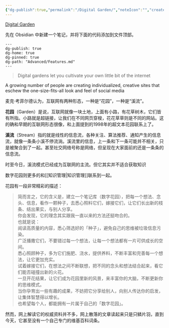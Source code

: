 ```yaml
---
{"dg-publish":true,"permalink":"/Digital Garden/","noteIcon":"","created":"2024-04-16T13:01:27.440+08:00","updated":"2024-04-16T18:51:17.453+08:00"}
---
```


[Digital Garden](https://dg-docs.ole.dev/)

先在 Obsidian 中新建一个笔记，并将下面的代码添加到文件顶部。

```
---
dg-publish: true
dg-home: true
dg-pinned: true
dg-path: "Advanced/Features.md"
---
```


>Digital gardens let you cultivate your own little bit of the internet

A growing number of people are creating individualized, creative sites that eschew the one-size-fits-all look and feel of social media

麦克·考菲尔德认为，互联网有两种形态，一种是“花园”，一种是“溪流”。

**花园**（Garden）是说，互联网就像一块土地，上面有小路，有花草树木，它们皆有所指。小路就是超链接，让我们在不同网页穿梭，花花草草则是不同的网站。这的确和早期的互联网形态很像，和上面提到的1998年的超文本花园联系上了。

**溪流**（Stream）指的就是线性的信息流，各种关注、算法推荐、通知产生的信息流，就像一条条小溪不停流淌。溪流里的信息，上一条和下一条可能并不相关，只是被聚合到了一起。甚至社交网络号称是网络，但呈现在大家面前的还是一条条的信息流。

时至今日，溪流模式已经成为互联网的主流。但它其实并不适合获取知识

数字花园则更多的和[[知识管理\|知识管理]]联系到一起。
  
花园有一段非常精彩的描述：
> 简而言之，它的含义是，建立一个笔记库（数字花园），把每一个想法、念头、信息，看作一颗种子，去悉心照料它们，嫁接它们，让它们长出新的枝条、结出果实，与别人分享。  
> 你会发现，它的理念其实跟我一直以来的方法还挺吻合的。  
> 也就是说：  
> 阅读高质量的内容，悉心筛选好的「种子」，避免自己的思维被垃圾信息污染。  
> 广泛播撒它们，不要错过每一个想法，让每一个想法都有一片可供成长的空间。  
> 悉心照顾种子，多为它们施肥、浇水，提供养料，不断丰富和完善每一个想法，让它更加充实。  
> 试着嫁接它们，在想法之间不断联想，把不同的念头和想法结合起来，看它们能否碰撞出新的火花。  
> 一旦开花结果，让它们成为花园里新的风景，来丰富你的大脑，不断更新你的思维模式。  
> 当你孕育出一些有趣的成果，不妨把它分享给别人，向别人传达你的启发，让集体智慧得以增长。  
> 也希望每个人，都能拥有一片属于自己的「数字花园」。

然而，网上解读它的权威资料并不多，网上散落的文章读起来只是只鳞片羽，直到今天，它甚至没有一个自己专门的维基百科词条。



